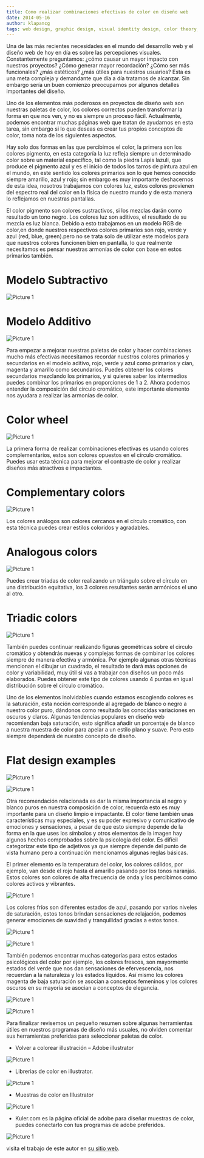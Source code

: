 ```yaml
---
title: Como realizar combinaciones efectivas de color en diseño web
date: 2014-05-16
author: klapancg
tags: web design, graphic design, visual identity design, color theory, en
---
```

Una de las más recientes necesidades en el mundo del desarrollo web y el diseño web de hoy en día es sobre las percepciones visuales. Constantemente preguntamos: ¿cómo causar un mayor impacto con nuestros proyectos? ¿Cómo generar mayor recordación? ¿Cómo ser más funcionales? ¿más estéticos? ¿más útiles para nuestros usuarios? Esta es una meta compleja y demandante que día a día tratamos de alcanzar. Sin embargo sería un buen comienzo preocuparnos por algunos detalles importantes del diseño.

Uno de los elementos más poderosos en proyectos de diseño web son nuestras paletas de color, los colores correctos pueden transformar la forma en que nos ven, y no es  siempre un proceso fácil. Actualmente, podemos encontrar muchas páginas web que  tratan de ayudarnos en esta tarea, sin embargo si lo que deseas es crear tus propios  conceptos de color, toma nota de los siguientes aspectos.

Hay solo dos formas en las que percibimos el color, la primera son los colores pigmento, en esta categoría la luz refleja siempre un determinado color sobre un material específico,  tal como la piedra Lapis lazuli, que produce el pigmento azul y es el inicio de todos los tarros de pintura azul en el mundo, en este sentido los colores primarios son lo que hemos conocido siempre amarillo, azul y rojo; sin embargo es muy importante deshacernos de esta idea, nosotros trabajamos con colores luz, estos colores provienen del espectro real del color en la física de nuestro mundo y de esta manera lo reflejamos en nuestras pantallas.


El color pigmento son colores sustractivos, si los mezclas darán como resultado un tono negro. Los colores luz son aditivos, el resultado de su mezcla es luz blanca. Debido a esto trabajamos en un modelo RGB de color,en donde nuestros respectivos colores primarios son rojo, verde y azul (red, blue, green).pero no se trata solo de utilizar este modelos para que nuestros colores funcionen bien en pantalla, lo que realmente necesitamos es pensar nuestras armonías de color con base en estos primarios también.

# Modelo Subtractivo
![Picture 1](articles/2014-5-23-how1.jpg)

# Modelo Additivo
![Picture 1](articles/2014-5-23-how2.jpg)

Para empezar a mejorar nuestras paletas de color y hacer combinaciones mucho más efectivas necesitamos recordar nuestros colores primarios y secundarios en el modelo aditivo, rojo, verde y azul como primarios y cian, magenta y amarillo como secundarios. Puedes obtener los colores secundarios mezclando los primarios, y si quieres saber los intermedios puedes combinar los primarios en proporciones de 1 a 2. Ahora podemos entender la composición del círculo cromático, este importante elemento nos ayudara a realizar las armonías de color.

# Color wheel
![Picture 1](articles/2014-5-23-how7.jpg)

La primera forma de realizar combinaciones efectivas es usando colores complementarios, estos son colores opuestos en el círculo cromático. Puedes usar esta técnica para mejorar el contraste de color y realizar diseños más atractivos e impactantes.

# Complementary colors
![Picture 1](articles/2014-5-23-how4.jpg)


Los colores análogos son colores cercanos en el círculo cromático, con esta técnica puedes crear estilos coloridos y agradables.

# Analogous colors
![Picture 1](articles/2014-5-23-how5.jpg)

Puedes crear triadas de color realizando un triángulo sobre el círculo en una distribución equitativa, los 3 colores resultantes serán armónicos el uno al otro.

# Triadic colors
![Picture 1](articles/2014-5-23-how6.jpg)

También puedes continuar realizando figuras geométricas sobre el circulo cromático y obtendrás nuevas y complejas formas de combinar los colores siempre de manera efectiva y armónica. Por ejemplo algunas otras técnicas mencionan el dibujar un cuadrado, el resultado te dará más opciones de color y variabilidad, muy útil si vas a trabajar con diseños un poco más elaborados. Puedes obtener este tipo de colores usando 4 puntas en igual distribución sobre el círculo cromático. 

Uno de los elementos inolvidables cuando estamos escogiendo colores es la saturación, esta noción corresponde al agregado de blanco o negro a nuestro color puro, dándonos como resultado las conocidas variaciones en oscuros y claros. Algunas tendencias populares en diseño web recomiendan baja saturación, esto significa añadir un porcentaje de blanco a nuestra muestra de color para apelar a un estilo plano y suave. Pero esto siempre dependerá de nuestro concepto de diseño.

# Flat design examples
![Picture 1](articles/2014-5-23-how8.png)

![Picture 1](articles/2014-5-23-how9-1.png)

Otra recomendación relacionada es dar la misma importancia al negro y blanco puros en nuestra composición de color, recuerda esto es muy importante para un diseño limpio e impactante. El color tiene también unas características muy especiales, y es su poder expresivo y comunicativo de emociones y sensaciones, a pesar de que esto siempre depende de la forma en la que uses los símbolos y otros elementos de la imagen hay algunos hechos comprobados sobre la psicología del color. Es difícil categorizar este tipo de adjetivos ya que siempre depende del punto de vista humano pero a continuación mencionamos algunas reglas básicas.


El primer elemento es la temperatura del color, los colores cálidos, por ejemplo, van desde el rojo hasta el amarillo pasando por los tonos naranjas. Estos colores son colores de alta frecuencia de onda y los percibimos como colores activos y vibrantes.

![Picture 1](articles/2014-5-23-how10.jpg)

Los colores fríos son diferentes estados de azul, pasando por varios niveles de saturación, estos tonos brindan sensaciones de relajación, podemos generar emociones de suavidad y tranquilidad gracias a estos tonos.

![Picture 1](articles/2014-5-23-how11.jpg)

![Picture 1](articles/2014-5-23-how12.png)

También podemos encontrar muchas categorías para estos estados psicológicos del color por ejemplo, los colores frescos, son mayormente estados del verde que nos dan sensaciones de efervescencia, nos recuerdan a la naturaleza y los estados líquidos. Así mismo los colores magenta de baja saturación se asocian a conceptos femeninos y los colores oscuros en su mayoría se asocian a conceptos de elegancia.

![Picture 1](articles/2014-5-23-how13.jpg)

![Picture 1](articles/2014-5-23-how14.jpg)

Para finalizar revisemos un pequeño resumen sobre algunas herramientas útiles en nuestros programas de diseño más usuales, no olviden comentar sus herramientas preferidas para seleccionar paletas de color.

* Volver a colorear illustración – Adobe illustrator 

![Picture 1](articles/2014-5-23-how15.png)

* Librerias de color en illustrator.

![Picture 1](articles/2014-5-23-how17.jpg)

* Muestras de color en Illustrator

![Picture 1](articles/2014-5-23-how16.jpg)

* Kuler.com es la página oficial de adobe para diseñar muestras de color, puedes conectarlo con tus programas de adobe preferidos.

![Picture 1](articles/2014-5-23-how18.jpg)

visita el trabajo de este autor en [su sitio web](http://www.klapan.carbonmade.com).

